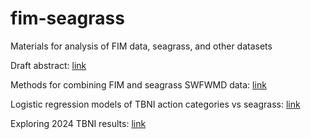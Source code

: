 # fim-seagrass

Materials for analysis of FIM data, seagrass, and other datasets 

Draft abstract: [link](https://docs.google.com/document/d/1U05nENVYU1pV4EwxZWScTRSkxiIZRpCyjVTdaY1sJDU/edit?usp=sharing)

Methods for combining FIM and seagrass SWFWMD data: [link](https://tbep-tech.github.io/fim-seagrass/combine.html)

Logistic regression models of TBNI action categories vs seagrass: [link](https://tbep-tech.github.io/fim-seagrass/logisticreg.html)

Exploring 2024 TBNI results: [link](https://tbep-tech.github.io/fim-seagrass/tbni2024.html)